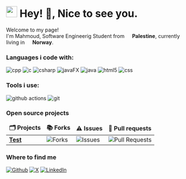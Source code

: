 <h1><img src="https://emojis.slackmojis.com/emojis/images/1531849430/4246/blob-sunglasses.gif?1531849430" width="30"/> Hey! 👋, Nice to see you.</h1>


<p>Welcome to my page! </br> I'm Mahmoud, Software Engineerig Student from <img src="https://cdn-icons-png.flaticon.com/512/168/168097.png" width="13"/> <b>Palestine</b>, currently living in <img src="https://cdn-icons-png.flaticon.com/512/168/168091.png" width="13"/> <b>Norway</b>. </p>
<h3>Languages i code with:</h3>
<p>
  <img alt="cpp" src="https://img.shields.io/badge/C%2B%2B-00599C?logo=c%2B%2B&logoColor=white&style=flat-square" />
  <img alt="c" src="https://img.shields.io/badge/c-%2300599C.svg?style=for-the-badge&logo=c&logoColor=white" />
  <img alt="csharp" src="https://img.shields.io/badge/-C%23-239120?style=for-the-badge&logo=data%3Aimage%2Fsvg%2Bxml%3Bbase64%2CPHN2ZyB4bWxucz0iaHR0cDovL3d3dy53My5vcmcvMjAwMC9zdmciIHZpZXdCb3g9IjAgMCAxMjggMTI4Ij4KICA8ZyBzdHJva2U9IndoaXRlIiBzdHJva2Utd2lkdGg9IjE0IiBzdHJva2UtbGluZWNhcD0icm91bmQiPgogICAgPGxpbmUgeDE9IjQ0IiB5MT0iMjAiIHgyPSIzMiIgeTI9IjEwOCIvPgogICAgPGxpbmUgeDE9Ijg0IiB5MT0iMjAiIHgyPSI3MiIgeTI9IjEwOCIvPgogICAgPGxpbmUgeDE9IjE2IiB5MT0iNTIiIHgyPSIxMTIiIHkyPSI1MiIvPgogICAgPGxpbmUgeDE9IjgiIHkxPSI4NCIgeDI9IjEwNCIgeTI9Ijg0Ii8+CiAgPC9nPgo8L3N2Zz4=&logoWidth=30" />
  <img alt="javaFX" src="https://img.shields.io/badge/-%F0%9F%8E%A8%20JavaFX%20-E34F26?style=for-the-badge" />
  <img alt="java" src="https://img.shields.io/badge/-Java-E34F26?logo=coffeescript&logoColor=white&logoWidth=30&style=for-the-badge" />
  <img alt="html5" src="https://img.shields.io/badge/-HTML5-E34F26?logo=html5&logoColor=white&style=for-the-badge" />
  <img alt="css" src="https://img.shields.io/badge/-CSS3-1572B6?logo=css3&logoColor=white&style=for-the-badge" />
</p>
<h3>Tools i use:</h3>
<p>
  <img alt="github actions" src="https://img.shields.io/badge/-Github_Actions-2088FF?style=flat-square&logo=github-actions&logoColor=white" />
  <img alt="git" src="https://img.shields.io/badge/-Git-F05032?style=flat-square&logo=git&logoColor=white" />
</p>
<h3>Open source projects</h3>
<table>
  <thead align="center">
    <tr border: none;>
      <td><b>🗂️ Projects</b></td>
<!--       <td><b>⭐ Stars</b></td> -->
      <td><b>📚 Forks</b></td>
      <td><b>⚠️ Issues</b></td>
      <td><b>🧲 Pull requests</b></td>
    </tr>
  </thead>
  <tbody>
    <tr>
      <td><a href="https://github.com/intelicer"><b>Test</b></a></td>
<!--       <td><img alt="Stars" src="https://img.shields.io/github/stars/thmsgbrt/react-simple-pull-to-refresh?style=flat-square&labelColor=343b41"/></td> -->
      <td><img alt="Forks" src="https://img.shields.io/github/forks/thmsgbrt/react-simple-pull-to-refresh?style=flat-square&labelColor=343b41"/></td>
      <td><img alt="Issues" src="https://img.shields.io/github/issues/thmsgbrt/react-simple-pull-to-refresh?style=flat-square&labelColor=343b41"/></td>
      <td><img alt="Pull Requests" src="https://img.shields.io/github/issues-pr/thmsgbrt/react-simple-pull-to-refresh?style=flat-square&labelColor=343b41"/></td>
    </tr>
<!-- 	  <tr>
      <td><a href="https://github.com/thmsgbrt/Chrome-Extension-with-React-and-Typescript-Starter-Pack"><b>Typescript & React Chrome Extension Starter</b></a></td>
      <td><img alt="Stars" src="https://img.shields.io/github/stars/thmsgbrt/Chrome-Extension-with-React-and-Typescript-Starter-Pack?style=flat-square&labelColor=343b41"/></td>
      <td><img alt="Forks" src="https://img.shields.io/github/forks/thmsgbrt/Chrome-Extension-with-React-and-Typescript-Starter-Pack?style=flat-square&labelColor=343b41"/></td>
      <td><img alt="Issues" src="https://img.shields.io/github/issues/thmsgbrt/Chrome-Extension-with-React-and-Typescript-Starter-Pack?style=flat-square&labelColor=343b41"/></td>
      <td><img alt="Pull Requests" src="https://img.shields.io/github/issues-pr/thmsgbrt/Chrome-Extension-with-React-and-Typescript-Starter-Pack?style=flat-square&labelColor=343b41"/></td>
    </tr>
    <tr>
      <td><a href="https://github.com/thmsgbrt/nodejs-typescript-express-apollo-graphql-starter"><b>NodeJs Express TypeScript GraphQL Starter</b></a></td>
      <td><img alt="Stars" src="https://img.shields.io/github/stars/thmsgbrt/nodejs-typescript-express-apollo-graphql-starter?style=flat-square&labelColor=343b41"/></td>
      <td><img alt="Forks" src="https://img.shields.io/github/forks/thmsgbrt/nodejs-typescript-express-apollo-graphql-starter?style=flat-square&labelColor=343b41"/></td>
      <td><img alt="Issues" src="https://img.shields.io/github/issues/thmsgbrt/nodejs-typescript-express-apollo-graphql-starter?style=flat-square&labelColor=343b41"/></td>
      <td><img alt="Pull Requests" src="https://img.shields.io/github/issues-pr/thmsgbrt/nodejs-typescript-express-apollo-graphql-starter?style=flat-square&labelColor=343b41"/></td>
    </tr> -->
  </tbody>
</table>

<h3>Where to find me</h3>
<p>
	<a href="https://github.com/thmsgbrt" target="_blank"><img alt="Github" src="https://img.shields.io/badge/GitHub-181717?logo=github&logoColor=white&style=flat-square" /></a> 
	<a href="https://twitter.com/Intelicer" target="_blank"><img alt="X" src="https://img.shields.io/badge/-000000?logo=x&logoColor=white&style=flat-square" /></a> 
	<a href="https://www.linkedin.com/in/thomas-guibert" target="_blank"><img alt="LinkedIn" src="https://img.shields.io/badge/-0A66C2?logo=linkedin&logoColor=white&style=flat-square" /></a> 
</p>
